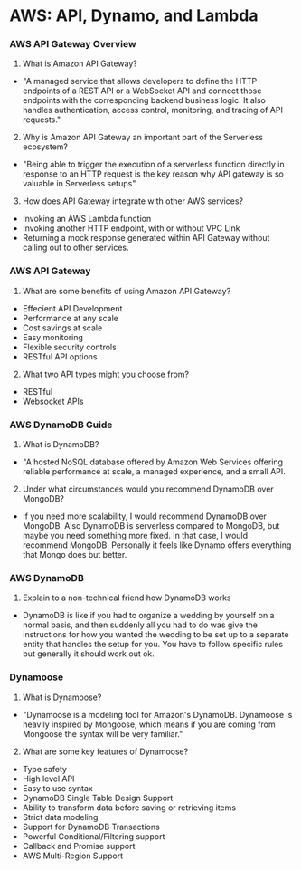 # AWS: API, Dynamo, and Lambda

### AWS API Gateway Overview

1. What is Amazon API Gateway?

* "A managed service that allows developers to define the HTTP endpoints of a REST API or a WebSocket API and connect those endpoints with the corresponding backend business logic. It also handles authentication, access control, monitoring, and tracing of API requests."

2. Why is Amazon API Gateway an important part of the Serverless ecosystem?

* "Being able to trigger the execution of a serverless function directly in response to an HTTP request is the key reason why API gateway is so valuable in Serverless setups"

3. How does API Gateway integrate with other AWS services?

* Invoking an AWS Lambda function
* Invoking another HTTP endpoint, with or without VPC Link
* Returning a mock response generated within API Gateway without calling out to other services.

### AWS API Gateway

1. What are some benefits of using Amazon API Gateway?

* Effecient API Development
* Performance at any scale
* Cost savings at scale
* Easy monitoring
* Flexible security controls
* RESTful API options

2. What two API types might you choose from?

* RESTful 
* Websocket APIs

### AWS DynamoDB Guide

1. What is DynamoDB?

* "A hosted NoSQL database offered by Amazon Web Services offering reliable performance at scale, a managed experience, and a small API.

2. Under what circumstances would you recommend DynamoDB over MongoDB?

* If you need more scalability, I would recommend DynamoDB over MongoDB. Also DynamoDB is serverless compared to MongoDB, but maybe you need something more fixed. In that case, I would recommend MongoDB. Personally it feels like Dynamo offers everything that Mongo does but better.

### AWS DynamoDB 

1. Explain to a non-technical friend how DynamoDB works

* DynamoDB is like if you had to organize a wedding by yourself on a normal basis, and then suddenly all you had to do was give the instructions for how you wanted the wedding to be set up to a separate entity that handles the setup for you. You have to follow specific rules but generally it should work out ok.

### Dynamoose 

1. What is Dynamoose?

* "Dynamoose is a modeling tool for Amazon's DynamoDB. Dynamoose is heavily inspired by Mongoose, which means if you are coming from Mongoose the syntax will be very familiar."

2. What are some key features of Dynamoose?

* Type safety
* High level API
* Easy to use syntax
* DynamoDB Single Table Design Support
* Ability to transform data before saving or retrieving items
* Strict data modeling
* Support for DynamoDB Transactions
* Powerful Conditional/Filtering support
* Callback and Promise support
* AWS Multi-Region Support